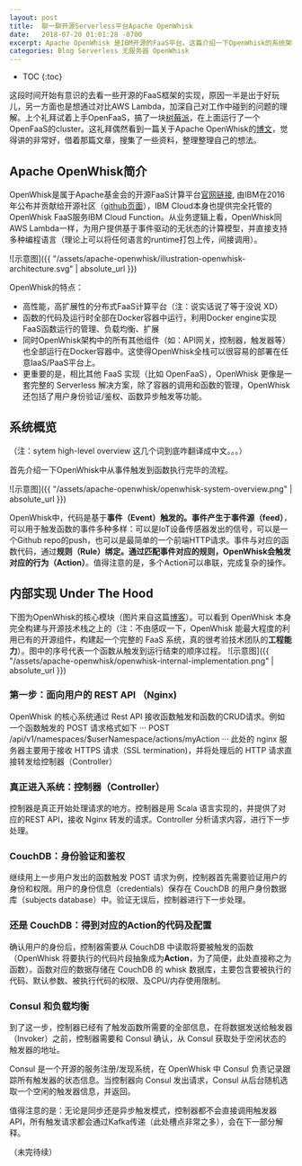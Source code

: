 ```yaml
---
layout: post
title:  聊一聊开源Serverless平台Apache OpenWhisk
date:   2018-07-20 01:01:28 -0700
excerpt: Apache OpenWhisk 是IBM开源的FaaS平台。这篇介绍一下OpenWhisk的系统架构，也梳理一下自己对OpenWhisk的理解。
categories: Blog Serverless 无服务器 OpenWhisk
---
```


* TOC
{:toc}

这段时间开始有意识的去看一些开源的FaaS框架的实现，原因一半是出于好玩儿，另一方面也是想通过对比AWS Lambda，加深自己对工作中碰到的问题的理解。上个礼拜试着上手OpenFaaS，搞了一块[树莓派](https://www.weibo.com/2663109067/GpS6o8haD)，在上面运行了一个OpenFaaS的cluster。这礼拜偶然看到一篇关于Apache OpenWhisk的[博文](https://medium.com/openwhisk/uncovering-the-magic-how-serverless-platforms-really-work-3cb127b05f71)，觉得讲的非常好，借着那篇文章，搜集了一些资料，整理整理自己的想法。

## Apache OpenWhisk简介
OpenWhisk是属于Apache基金会的开源FaaS计算平台[官网链接](https://openwhisk.apache.org/), 由IBM在2016年公布并贡献给开源社区（[github页面](https://github.com/apache/incubator-openwhisk)），IBM Cloud本身也提供完全托管的OpenWhisk FaaS服务IBM Cloud Function。从业务逻辑上看，OpenWhisk同AWS Lambda一样，为用户提供基于事件驱动的无状态的计算模型，并直接支持多种编程语言（理论上可以将任何语言的runtime打包上传，间接调用）。

![示意图]({{ "/assets/apache-openwhisk/illustration-openwhisk-architecture.svg" | absolute_url }})

OpenWhisk的特点：
- 高性能，高扩展性的分布式FaaS计算平台（注：说实话说了等于没说 XD）
- 函数的代码及运行时全部在Docker容器中运行，利用Docker engine实现FaaS函数运行的管理、负载均衡、扩展
- 同时OpenWhisk架构中的所有其他组件（如：API网关，控制器，触发器等）也全部运行在Docker容器中。这使得OpenWhisk全栈可以很容易的部署在任意IaaS/PaaS平台上。
- 更重要的是，相比其他 FaaS 实现（比如 OpenFaaS），OpenWhisk 更像是一套完整的 Serverless 解决方案，除了容器的调用和函数的管理，OpenWhisk 还包括了用户身份验证/鉴权、函数异步触发等功能。

## 系统概览 
（注：sytem high-level overview 这几个词到底咋翻译成中文。。。）

首先介绍一下OpenWhisk中从事件触发到函数执行完毕的流程。

![示意图]({{ "/assets/apache-openwhisk/openwhisk-system-overview.png" | absolute_url }})

OpenWhisk中，代码是基于**事件（Event）**触发的。事件产生于**事件源（feed）**，可以用于触发函数的事件多种多样：可以是IoT设备传感器发出的信号，可以是一个Github repo的push，也可以是最简单的一个前端HTTP请求。事件与对应的函数代码，通过**规则（Rule）**绑定。通过匹配事件对应的规则，OpenWhisk会触发对应的**行为（Action）**。值得注意的是，多个Action可以串联，完成复杂的操作。

## 内部实现 Under The Hood

下图为OpenWhisk的核心模块（图片来自这篇[博客](https://medium.com/openwhisk/uncovering-the-magic-how-serverless-platforms-really-work-3cb127b05f71)）。可以看到 OpenWhisk 本身完全构建与开源技术栈之上的（注：不由感叹一下，OpenWhisk 能最大程度的利用已有的开源组件，构建起一个完整的 FaaS 系统，真的很考验技术团队的**工程能力**）。图中的序号代表一个函数从触发到运行结束的顺序过程。
![示意图]({{ "/assets/apache-openwhisk/openwhisk-internal-implementation.png" | absolute_url }})

### 第一步：面向用户的 REST API （Nginx)
OpenWhisk 的核心系统通过 Rest API 接收函数触发和函数的CRUD请求。例如一个函数触发的 POST 请求格式如下
···
POST /api/v1/namespaces/$userNamespace/actions/myAction
···
此处的 nginx 服务器主要用于接收 HTTPS 请求（SSL termination)，并将处理后的 HTTP 请求直接转发给控制器（Controller）

### 真正进入系统：控制器（Controller）
控制器是真正开始处理请求的地方。控制器是用 Scala 语言实现的，并提供了对应的REST API，接收 Nginx 转发的请求。Controller 分析请求内容，进行下一步处理。

### CouchDB：身份验证和鉴权
继续用上一步用户发出的函数触发 POST 请求为例，控制器首先需要验证用户的身份和权限。用户的身份信息（credentials）保存在 CouchDB 的用户身份数据库（subjects database）中。验证无误后，控制器进行下一步处理。

### 还是 CouchDB：得到对应的Action的代码及配置
确认用户的身份后，控制器需要从 CouchDB 中读取将要被触发的函数（OpenWhisk 将要执行的代码片段抽象成为**Action**，为了简便，此处直接称之为函数）。函数对应的数据存储在 CouchDB 的 whisk 数据库，主要包含要被执行的代码、默认参数、被执行代码的权限、及CPU/内存使用限制。

### Consul 和负载均衡 
到了这一步，控制器已经有了触发函数所需要的全部信息，在将数据发送给触发器（Invoker）之前，控制器需要和 Consul 确认，从 Consul 获取处于空闲状态的触发器的地址。

Consul 是一个开源的服务注册/发现系统，在 OpenWhisk 中 Consul 负责记录跟踪所有触发器的状态信息。当控制器向 Consul 发出请求，Consul 从后台随机选取一个空闲的触发器信息，并返回。

值得注意的是：无论是同步还是异步触发模式，控制器都不会直接调用触发器API，所有触发请求都会通过Kafka传递（此处槽点非常之多），会在下一部分解释。

（未完待续）
